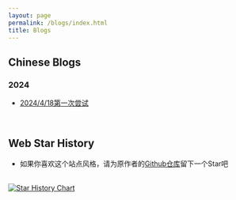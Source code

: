 ```yaml
---
layout: page
permalink: /blogs/index.html
title: Blogs
---
```


## Chinese Blogs

### 2024

- [2024/4/18第一次尝试](https://yqc74.github.io/blogs/20240418/)<br>
<!-- - [18岁，缓慢受锤的黄金年代](https://caihanlin.com/blogs/18yrs) -->

<br>

## Web Star History

- 如果你喜欢这个站点风格，请为原作者的[Github仓库](https://github.com/GuangLun2000/GuangLun2000.github.io)留下一个Star吧

<br>[![Star History Chart](https://api.star-history.com/svg?repos=GuangLun2000/GuangLun2000.github.io&type=Date)](https://star-history.com/#GuangLun2000/GuangLun2000.github.io&Date)

<br>

